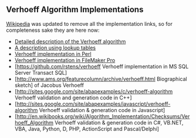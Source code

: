 ## Verhoeff Algorithm Implementations

[Wikipedia](https://en.wikipedia.org/wiki/Verhoeff_algorithm) was updated to remove all the implementation links, so for completeness sake they are here now:

* [Detailed description of the Verhoeff algorithm](http://www.cs.utsa.edu/~wagner/laws/verhoeff.html)
* [A description using lookup tables](http://www.augustana.ab.ca/~mohrj/algorithms/checkdigit.html)
* [Verhoeff implementation in Perl](http://search.cpan.org/~jpeterson/Algorithm-Verhoeff-0.3/lib/Algorithm/Verhoeff.pm)
* [Verhoeff implementation in FileMaker Pro](http://www.briandunning.com/cf/616)
* [https://github.com/rstens/verhoeff Verhoeff implementation in MS SQL Server Transact SQL]
* [http://www.ams.org/featurecolumn/archive/verhoeff.html Biographical sketch] of Jacobus Verhoeff
* [http://sites.google.com/site/abapexamples/c/verhoeff-algorithm Verhoeff validation and generation code in C++]
* [http://sites.google.com/site/abapexamples/javascript/verhoeff-algorithm Verhoeff validation & generation code in Javascript]
* [http://en.wikibooks.org/wiki/Algorithm_Implementation/Checksums/Verhoeff_Algorithm Verhoeff validation & generation code in C#, VB.NET, VBA, Java, Python, D, PHP, ActionScript and Pascal/Delphi]
